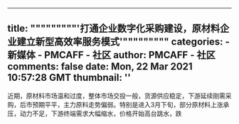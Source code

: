 
---
title: """""""""'打通企业数字化采购建设，原材料企业建立新型高效率服务模式'"""""""""
categories: 
    - 新媒体
    - PMCAFF - 社区
author: PMCAFF - 社区
comments: false
date: Mon, 22 Mar 2021 10:57:28 GMT
thumbnail: ''
---

<div>   
近期，原材料市场温和过度，整体市场交投一般，货源供应稳定，下游延续刚需采购，后市预期平平，主力原料走势偏弱。特别是进入3月下旬，部分原材料上涨承压，动力不足，下游终端需求大幅缩水，价格开始高台跳水，跌  
</div>
            